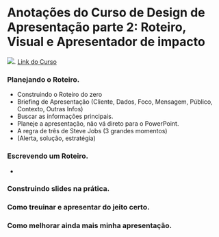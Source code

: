 # Anotações do Curso de Design de Apresentação parte 2: Roteiro, Visual e Apresentador de impacto
![](https://www.alura.com.br/assets/api/share/curso-apresentacao-design-2.png).
[Link do Curso](https://cursos.alura.com.br/course/apresentacao-design-2)

### Planejando o Roteiro.
* Construindo o Roteiro do zero
* Briefing de Apresentação (Cliente, Dados, Foco, Mensagem, Público, Contexto, Outras Infos)
* Buscar as informações principais.
* Planeje a apresentação, não vá direto para o PowerPoint.
* A regra de três de Steve Jobs (3 grandes momentos)
* (Alerta, solução, estratégia)

### Escrevendo um Roteiro.
* 

### Construindo slides na prática.
### Como treuinar e apresentar do jeito certo.
### Como melhorar ainda mais minha apresentação.

